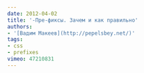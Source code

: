 ```yaml
---
date: 2012-04-02
title: '-Пре-фиксы. Зачем и как правильно'
authors:
- '[Вадим Макеев](http://pepelsbey.net/)'
tags:
- css
- prefixes
vimeo: 47210831
---
```

